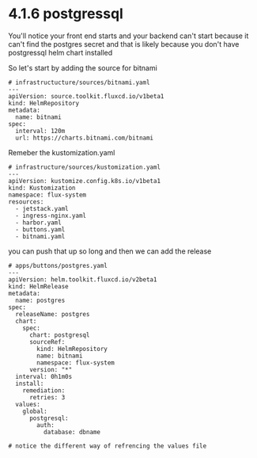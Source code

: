 # 4.1.6 postgressql

You'll notice your front end starts and your backend can't start because it can't find the postgres secret and that is likely because you don't have postgressql helm chart installed

So let's start by adding the source for bitnami&#x20;

```
# infrastructucture/sources/bitnami.yaml
--- 
apiVersion: source.toolkit.fluxcd.io/v1beta1
kind: HelmRepository
metadata:
  name: bitnami
spec:
  interval: 120m
  url: https://charts.bitnami.com/bitnami
```

Remeber the kustomization.yaml

```
# infrastructure/sources/kustomization.yaml
---
apiVersion: kustomize.config.k8s.io/v1beta1
kind: Kustomization
namespace: flux-system
resources:
  - jetstack.yaml
  - ingress-nginx.yaml
  - harbor.yaml
  - buttons.yaml
  - bitnami.yaml
```

you can push that up so long and then we can add the release

```
# apps/buttons/postgres.yaml
---
apiVersion: helm.toolkit.fluxcd.io/v2beta1
kind: HelmRelease
metadata:
  name: postgres
spec:
  releaseName: postgres
  chart:
    spec:
      chart: postgresql
      sourceRef:
        kind: HelmRepository
        name: bitnami
        namespace: flux-system
      version: "*"
  interval: 0h1m0s
  install:
    remediation:
      retries: 3
  values:
    global:
      postgresql:
        auth:
          database: dbname

# notice the different way of refrencing the values file
```
